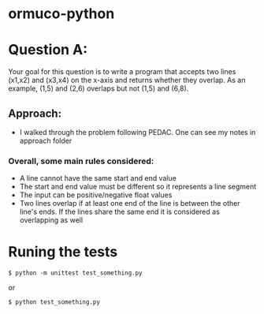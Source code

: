 # ormuco-python

# Question A:
Your goal for this question is to write a program that accepts two lines (x1,x2) and (x3,x4) on the x-axis and returns whether they overlap. As an example, (1,5) and (2,6) overlaps but not (1,5) and (6,8).

## Approach:
* I walked through the problem following PEDAC. One can see my notes in approach folder

### Overall, some main rules considered:
* A line cannot have the same start and end value
* The start and end value must be different so it represents a line segment
* The input can be positive/negative float values
* Two lines overlap if at least one end of the line is between the other line's ends. If the lines share the same end it is considered as overlapping as well

# Runing the tests
```
$ python -m unittest test_something.py
```
or
```
$ python test_something.py
```